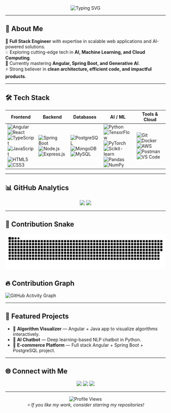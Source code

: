 <!-- Header with typing animation -->
<div align="center">
  <img src="https://readme-typing-svg.demolab.com?font=Fira+Code&size=30&pause=1000&color=00F700&center=true&vCenter=true&width=600&lines=Hi+%F0%9F%91%8B%2C+I'm+Sujan+Lamichhane;Full+Stack+Engineer;AI+%26+ML+Enthusiast;Lifelong+Learner+%26+Problem+Solver" alt="Typing SVG" />
</div>

---

## 🚀 About Me
🎯 **Full Stack Engineer** with expertise in scalable web applications and AI-powered solutions.  
💡 Exploring cutting-edge tech in **AI, Machine Learning, and Cloud Computing**.  
🌱 Currently mastering **Angular, Spring Boot, and Generative AI**.  
⚡ Strong believer in **clean architecture, efficient code, and impactful products**.  

---

## 🛠 Tech Stack

| **Frontend** | **Backend** | **Databases** | **AI / ML** | **Tools & Cloud** |
|--------------|-------------|---------------|-------------|-------------------|
| ![Angular](https://img.shields.io/badge/Angular-%23DD0031.svg?logo=angular&logoColor=white) <br> ![React](https://img.shields.io/badge/React-%2320232a.svg?logo=react&logoColor=%2361DAFB) <br> ![TypeScript](https://img.shields.io/badge/TypeScript-%23007ACC.svg?logo=typescript&logoColor=white) <br> ![JavaScript](https://img.shields.io/badge/JavaScript-%23F7DF1E.svg?logo=javascript&logoColor=black) <br> ![HTML5](https://img.shields.io/badge/HTML5-%23E34F26.svg?logo=html5&logoColor=white) <br> ![CSS3](https://img.shields.io/badge/CSS3-%231572B6.svg?logo=css3&logoColor=white) | ![Spring Boot](https://img.shields.io/badge/Spring_Boot-%236DB33F.svg?logo=springboot&logoColor=white) <br> ![Node.js](https://img.shields.io/badge/Node.js-%23339933.svg?logo=node.js&logoColor=white) <br> ![Express.js](https://img.shields.io/badge/Express.js-%23404d59.svg?logo=express&logoColor=%2361DAFB) | ![PostgreSQL](https://img.shields.io/badge/PostgreSQL-%23336791.svg?logo=postgresql&logoColor=white) <br> ![MongoDB](https://img.shields.io/badge/MongoDB-%2347A248.svg?logo=mongodb&logoColor=white) <br> ![MySQL](https://img.shields.io/badge/MySQL-%234479A1.svg?logo=mysql&logoColor=white) | ![Python](https://img.shields.io/badge/Python-%233776AB.svg?logo=python&logoColor=white) <br> ![TensorFlow](https://img.shields.io/badge/TensorFlow-%23FF6F00.svg?logo=tensorflow&logoColor=white) <br> ![PyTorch](https://img.shields.io/badge/PyTorch-%23EE4C2C.svg?logo=pytorch&logoColor=white) <br> ![Scikit-learn](https://img.shields.io/badge/Scikit--learn-%23F7931E.svg?logo=scikit-learn&logoColor=white) <br> ![Pandas](https://img.shields.io/badge/Pandas-%23150458.svg?logo=pandas&logoColor=white) <br> ![NumPy](https://img.shields.io/badge/Numpy-%23013243.svg?logo=numpy&logoColor=white) | ![Git](https://img.shields.io/badge/Git-%23F05033.svg?logo=git&logoColor=white) <br> ![Docker](https://img.shields.io/badge/Docker-%232496ED.svg?logo=docker&logoColor=white) <br> ![AWS](https://img.shields.io/badge/AWS-%23FF9900.svg?logo=amazonaws&logoColor=white) <br> ![Postman](https://img.shields.io/badge/Postman-%23FF6C37.svg?logo=postman&logoColor=white) <br> ![VS Code](https://img.shields.io/badge/VS_Code-%23007ACC.svg?logo=visualstudiocode&logoColor=white) |

---

## 📊 GitHub Analytics
<div align="center">
  <img src="https://github-readme-stats.vercel.app/api?username=sujanlamichhane&show_icons=true&theme=tokyonight&hide_border=true" height="170px"/>
  <img src="https://github-readme-streak-stats.herokuapp.com/?user=sujanlamichhane&theme=tokyonight&hide_border=true" height="170px"/>
</div>

---
## 🐍 Contribution Snake


![snake gif](https://github.com/nextlevel7/nextlevel7/blob/output/github-snake-dark.svg)


## 🔥 Contribution Graph
![GitHub Activity Graph](https://github-readme-activity-graph.vercel.app/graph?username=sujanlamichhane&theme=tokyo-night&hide_border=true)

---

## 📂 Featured Projects
- 🚀 **Algorithm Visualizer** — Angular + Java app to visualize algorithms interactively.  
- 🤖 **AI Chatbot** — Deep learning-based NLP chatbot in Python.  
- 🛒 **E-commerce Platform** — Full stack Angular + Spring Boot + PostgreSQL project.  

---

## 🌐 Connect with Me
<p align="center">
<a href="https://linkedin.com/in/YOUR-LINK"><img src="https://img.shields.io/badge/LinkedIn-%230077B5.svg?style=for-the-badge&logo=linkedin&logoColor=white"/></a>
<a href="mailto:YOUR@EMAIL.com"><img src="https://img.shields.io/badge/Email-%23D14836.svg?style=for-the-badge&logo=gmail&logoColor=white"/></a>
<a href="https://yourportfolio.com"><img src="https://img.shields.io/badge/Portfolio-%23000000.svg?style=for-the-badge&logo=About.me&logoColor=white"/></a>
</p>

---

<div align="center">
  <img src="https://komarev.com/ghpvc/?username=sujanlamichhane&label=Profile%20Views&color=0e75b6&style=flat" alt="Profile Views"/>
</div>

<!-- Footer -->
<div align="center">
  <i>⭐ If you like my work, consider starring my repositories!</i>
</div>

